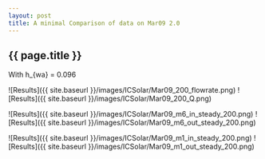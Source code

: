 ```yaml
---
layout: post
title: A minimal Comparison of data on Mar09 2.0
---
```

{{ page.title }}
-----------------
With h_{wa} = 0.096

![Results]({{ site.baseurl }}/images/ICSolar/Mar09_200_flowrate.png) ![Results]({{ site.baseurl }}/images/ICSolar/Mar09_200_Q.png)

![Results]({{ site.baseurl }}/images/ICSolar/Mar09_m6_in_steady_200.png) ![Results]({{ site.baseurl }}/images/ICSolar/Mar09_m6_out_steady_200.png)

![Results]({{ site.baseurl }}/images/ICSolar/Mar09_m1_in_steady_200.png) ![Results]({{ site.baseurl }}/images/ICSolar/Mar09_m1_out_steady_200.png)

